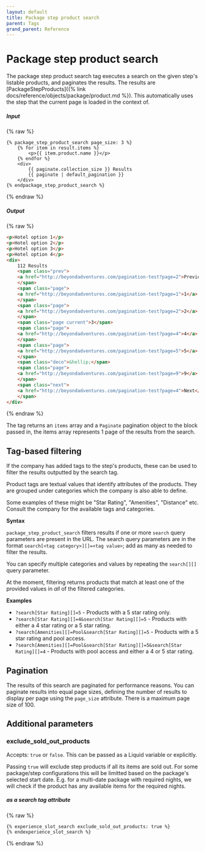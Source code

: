 ```yaml
---
layout: default
title: Package step product search
parent: Tags
grand_parent: Reference
---
```


# Package step product search

The package step product search tag executes a search on the given step's listable products, and paginates the results. The results are [PackageStepProducts]({% link docs/reference/objects/package/product.md %}). This automatically uses the step that the current page is loaded in the context of.

##### Input
{% raw %}
```liquid
{% package_step_product_search page_size: 3 %}
    {% for item in result.items %}
        <p>{{ item.product.name }}</p>
    {% endfor %}
    <div>
        {{ paginate.collection_size }} Results
        {{ paginate | default_pagination }}
    </div>
{% endpackage_step_product_search %}
```
{% endraw %}

##### Output
{% raw %}
```html
<p>Hotel option 1</p>
<p>Hotel option 2</p>
<p>Hotel option 3</p>
<p>Hotel option 4</p>
<div>
    112 Results
    <span class="prev">
    <a href="http://beyondadventures.com/pagination-test?page=2">Previous</a>
    </span>
    <span class="page">
    <a href="http://beyondadventures.com/pagination-test?page=1">1</a>
    </span>
    <span class="page">
    <a href="http://beyondadventures.com/pagination-test?page=2">2</a>
    </span>
    <span class="page current">3</span>
    <span class="page">
    <a href="http://beyondadventures.com/pagination-test?page=4">4</a>
    </span>
    <span class="page">
    <a href="http://beyondadventures.com/pagination-test?page=5">5</a>
    </span>
    <span class="deco">&hellip;</span>
    <span class="page">
    <a href="http://beyondadventures.com/pagination-test?page=9">9</a>
    </span>
    <span class="next">
    <a href="http://beyondadventures.com/pagination-test?page=4">Next</a>
    </span>
</div>
```
{% endraw %}

The tag returns an `items` array and a `Paginate` pagination object to the block passed in, the items array represents 1 page of the results from the search.

## Tag-based filtering

If the company has added tags to the step's products, these can be used to filter the results outputted by the search tag.

Product tags are textual values that identify attributes of the products. They are grouped under categories which the company is also able to define.

Some examples of these might be "Star Rating", "Amenities", "Distance" etc. Consult the company for the available tags and categories.

**Syntax**

`package_step_product_search` filters results if one or more `search` query parameters are present in the URL. The search query parameters are in the format `search[<tag category>][]=<tag value>`; add as many as needed to filter the results.

You can specify multiple categories and values by repeating the `search[][]` query parameter.

At the moment, filtering returns products that match at least one of the provided values in _all_ of the filtered categories.

**Examples**

- `?search[Star Rating][]=5` - Products with a 5 star rating only.
- `?search[Star Rating][]=4&search[Star Rating][]=5` - Products with either a 4 star rating or a 5 star rating.
- `?search[Amenities][]=Pool&search[Star Rating][]=5` - Products with a 5 star rating and pool access.
- `?search[Amenities][]=Pool&search[Star Rating][]=5&search[Star Rating][]=4` - Products with pool access and either a 4 or 5 star rating.

## Pagination

The results of this search are paginated for performance reasons.
You can paginate results into equal page sizes, defining the number of results to display per page using the `page_size` attribute. There is a maximum page size of 100.

## Additional parameters

### exclude_sold_out_products
Accepts: `true` or `false`. This can be passed as a Liquid variable or explicitly.

Passing `true` will exclude step products if all its items are sold out. For some package/step configurations this will be limitted based on the package's selected start date. E.g. for a multi-date package with required nights, we will check if the product has any available items for the required nights.

##### as a search tag attribute
{% raw %}
```
{% experience_slot_search exclude_sold_out_products: true %}
{% endexperience_slot_search %}
```
{% endraw %}
